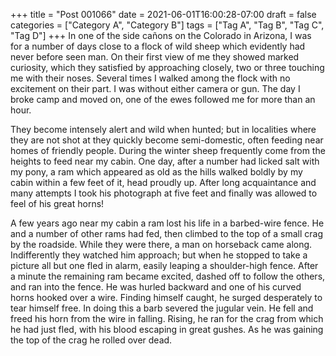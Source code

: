+++
title = "Post 001066"
date = 2021-06-01T16:00:28-07:00
draft = false
categories = ["Category A", "Category B"]
tags = ["Tag A", "Tag B", "Tag C", "Tag D"]
+++
In one of the side cañons on the Colorado in Arizona, I was for a number of days close to a flock of wild sheep which evidently had never before seen man. On their first view of me they showed marked curiosity, which they satisfied by approaching closely, two or three touching me with their noses. Several times I walked among the flock with no excitement on their part. I was without either camera or gun. The day I broke camp and moved on, one of the ewes followed me for more than an hour.

They become intensely alert and wild when hunted; but in localities where they are not shot at they quickly become semi-domestic, often feeding near homes of friendly people. During the winter sheep frequently come from the heights to feed near my cabin. One day, after a number had licked salt with my pony, a ram which appeared as old as the hills walked boldly by my cabin within a few feet of it, head proudly up. After long acquaintance and many attempts I took his photograph at five feet and finally was allowed to feel of his great horns!

A few years ago near my cabin a ram lost his life in a barbed-wire fence. He and a number of other rams had fed, then climbed to the top of a small crag by the roadside. While they were there, a man on horseback came along. Indifferently they watched him approach; but when he stopped to take a picture all but one fled in alarm, easily leaping a shoulder-high fence. After a minute the remaining ram became excited, dashed off to follow the others, and ran into the fence. He was hurled backward and one of his curved horns hooked over a wire. Finding himself caught, he surged desperately to tear himself free. In doing this a barb severed the jugular vein. He fell and freed his horn from the wire in falling. Rising, he ran for the crag from which he had just fled, with his blood escaping in great gushes. As he was gaining the top of the crag he rolled over dead.
